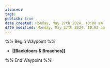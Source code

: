 ```yaml
---
aliases: 
tags: 
publish: true
date created: Monday, May 27th 2024, 10:00 am
date modified: Monday, May 27th 2024, 10:03 am
---
```


%% Begin Waypoint %%
- **[[Backdoors & Breaches]]**

%% End Waypoint %%
